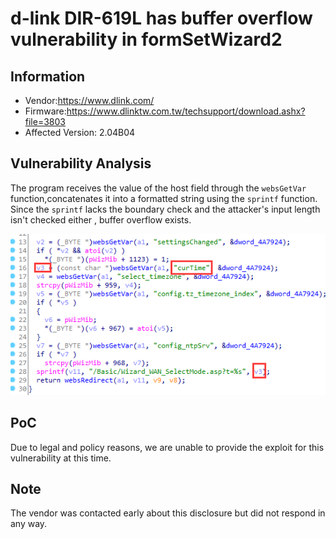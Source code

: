 # d-link DIR-619L has  buffer overflow vulnerability  in formSetWizard2



## Information

- Vendor:https://www.dlink.com/
- Firmware:https://www.dlinktw.com.tw/techsupport/download.ashx?file=3803
- Affected Version: 2.04B04



## Vulnerability Analysis

The program receives the value of the host field through the `websGetVar` function,concatenates it into a formatted string using the `sprintf` function. Since the `sprintf` lacks the boundary check and the attacker's input length isn't checked either , buffer overflow exists.

![code](code.png)

## PoC

 Due to legal and policy reasons, we are unable to provide the exploit for this  vulnerability at this time.



##  Note

The vendor was contacted early about this disclosure but did not respond in any  way.

